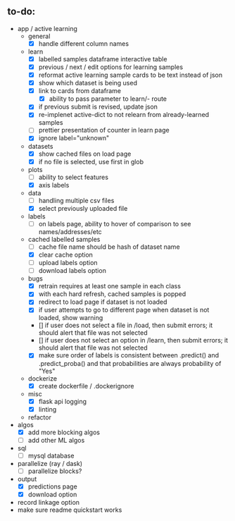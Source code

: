 
## to-do:

- app / active learning
    - general
        - [x] handle different column names
    - learn
        - [x] labelled samples dataframe interactive table
        - [x] previous / next / edit options for learning samples
        - [x] reformat active learning sample cards to be text instead of json
        - [x] show which dataset is being used    
        - [x] link to cards from dataframe
            - [x] ability to pass parameter to learn/<idl>-<idr> route
        - [x] if previous submit is revised, update json
        - [x] re-implenet active-dict to not relearn from already-learned samples
        - [ ] prettier presentation of counter in learn page
        - [x] ignore label="unknown" 
    - datasets
        - [x] show cached files on load page
        - [x] if no file is selected, use first in glob
    - plots
        - [ ] ability to select features
        - [x] axis labels
    - data 
        - [ ] handling multiple csv files
        - [x] select previously uploaded file
    - labels
        - [ ] on labels page, ability to hover of comparison to see names/addresses/etc
    - cached labelled samples
        - [ ] cache file name should be hash of dataset name
        - [x] clear cache option
        - [ ] upload labels option
        - [ ] download labels option
    - bugs
        - [x] retrain requires at least one sample in each class
        - [x] with each hard refresh, cached samples is popped
        - [x] redirect to load page if dataset is not loaded
        - [x] if user attempts to go to different page when dataset is not loaded, show warning
        - [] if user does not select a file in /load, then submit errors; it should alert that file was not selected
        - [] if user does not select an option in /learn, then submit errors; it should alert that file was not selected
        - [x] make sure order of labels is consistent between .predict() and .predict_proba() and that probabilities 
        are always probability of "Yes"

    - dockerize
        - [x] create dockerfile / .dockerignore
    - misc
        - [x] flask api logging
        - [x] linting
    - refactor
- algos
    - [x] add more blocking algos
    - [ ] add other ML algos
- sql
    - [ ] mysql database
- parallelize (ray / dask)
    - [ ] parallelize blocks? 
- output
    - [x] predictions page
    - [x] download option
- record linkage option
- make sure readme quickstart works